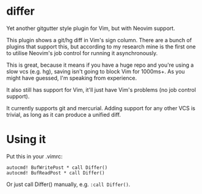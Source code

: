 # differ

Yet another gitgutter style plugin for Vim, but with Neovim support.

This plugin shows a git/hg diff in Vim's sign column. There are a bunch of
plugins that support this, but according to my research mine is the first one
to utilise Neovim's job control for running it asynchronously.

This is great, because it means if you have a huge repo and you're using a slow
vcs (e.g. hg), saving isn't going to block Vim for 1000ms+. As you might have
guessed, I'm speaking from experience.

It also still has support for Vim, it'll just have Vim's problems (no job
control support).

It currently supports git and mercurial. Adding support for any other VCS is
trivial, as long as it can produce a unified diff.

# Using it

Put this in your .vimrc:

    autocmd! BufWritePost * call Differ()
    autocmd! BufReadPost * call Differ()

Or just call Differ() manually, e.g. `:call Differ()`.
